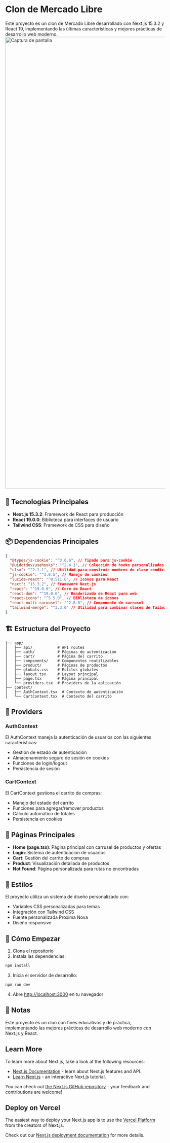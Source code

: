 # Clon de Mercado Libre

Este proyecto es un clon de Mercado Libre desarrollado con Next.js 15.3.2 y React 19, implementando las últimas características y mejores prácticas de desarrollo web moderno.
<img width="1425" alt="Captura de pantalla" src="https://github.com/user-attachments/assets/5017ccdb-b7ac-4136-a757-b899a083d47f" />

## 🚀 Tecnologías Principales

- **Next.js 15.3.2**: Framework de React para producción
- **React 19.0.0**: Biblioteca para interfaces de usuario
- **Tailwind CSS**: Framework de CSS para diseño

## 📦 Dependencias Principales

```json
{
  "@types/js-cookie": "^3.0.6", // Tipado para js-cookie
  "@uidotdev/usehooks": "^2.4.1", // Colección de hooks personalizados
  "clsx": "^2.1.1", // Utilidad para construir nombres de clase condicionales
  "js-cookie": "^3.0.5", // Manejo de cookies
  "lucide-react": "^0.511.0", // Iconos para React
  "next": "15.3.2", // Framework Next.js
  "react": "^19.0.0", // Core de React
  "react-dom": "^19.0.0", // Renderizado de React para web
  "react-icons": "^5.5.0", // Biblioteca de iconos
  "react-multi-carousel": "^2.8.6", // Componente de carrusel
  "tailwind-merge": "^3.3.0" // Utilidad para combinar clases de Tailwind
}
```

## 🏗️ Estructura del Proyecto

```
├── app/
│   ├── api/           # API routes
│   ├── auth/          # Páginas de autenticación
│   ├── cart/          # Página del carrito
│   ├── components/    # Componentes reutilizables
│   ├── product/       # Páginas de productos
│   ├── globals.css    # Estilos globales
│   ├── layout.tsx     # Layout principal
│   ├── page.tsx       # Página principal
│   └── providers.tsx  # Providers de la aplicación
├── context/
│   ├── AuthContext.tsx  # Contexto de autenticación
│   └── CartContext.tsx  # Contexto del carrito
```

## 🔐 Providers

### AuthContext

El AuthContext maneja la autenticación de usuarios con las siguientes características:

- Gestión de estado de autenticación
- Almacenamiento seguro de sesión en cookies
- Funciones de login/logout
- Persistencia de sesión

### CartContext

El CartContext gestiona el carrito de compras:

- Manejo del estado del carrito
- Funciones para agregar/remover productos
- Cálculo automático de totales
- Persistencia en cookies

## 📱 Páginas Principales

- **Home (page.tsx)**: Página principal con carrusel de productos y ofertas
- **Login**: Sistema de autenticación de usuarios
- **Cart**: Gestión del carrito de compras
- **Product**: Visualización detallada de productos
- **Not Found**: Página personalizada para rutas no encontradas

## 🎨 Estilos

El proyecto utiliza un sistema de diseño personalizado con:

- Variables CSS personalizadas para temas
- Integración con Tailwind CSS
- Fuente personalizada Proxima Nova
- Diseño responsive

## 🚀 Cómo Empezar

1. Clona el repositorio
2. Instala las dependencias:

```bash
npm install
```

3. Inicia el servidor de desarrollo:

```bash
npm run dev
```

4. Abre [http://localhost:3000](http://localhost:3000) en tu navegador

## 📝 Notas

Este proyecto es un clon con fines educativos y de práctica, implementando las mejores prácticas de desarrollo web moderno con Next.js y React.

## Learn More

To learn more about Next.js, take a look at the following resources:

- [Next.js Documentation](https://nextjs.org/docs) - learn about Next.js features and API.
- [Learn Next.js](https://nextjs.org/learn) - an interactive Next.js tutorial.

You can check out [the Next.js GitHub repository](https://github.com/vercel/next.js) - your feedback and contributions are welcome!

## Deploy on Vercel

The easiest way to deploy your Next.js app is to use the [Vercel Platform](https://vercel.com/new?utm_medium=default-template&filter=next.js&utm_source=create-next-app&utm_campaign=create-next-app-readme) from the creators of Next.js.

Check out our [Next.js deployment documentation](https://nextjs.org/docs/app/building-your-application/deploying) for more details.
